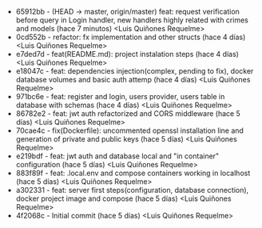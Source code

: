 * 65912bb - (HEAD -> master, origin/master) feat: request verification before query in Login handler, new handlers highly related with crimes and models (hace 7 minutos) <Luis Quiñones Requelme>
* 0cd552b - refactor: fx implementation and other structs (hace 4 días) <Luis Quiñones Requelme>
* e7ded7d - feat(README.md): project instalation steps (hace 4 días) <Luis Quiñones Requelme>
* e18047c - feat: dependencies injection(complex, pending to fix), docker database volumes and basic auth attemp (hace 4 días) <Luis Quiñones Requelme>
* 971bc6e - feat: register and login, users provider, users table in database with schemas (hace 4 días) <Luis Quiñones Requelme>
* 86782e2 - feat: jwt auth refactorized and CORS middleware (hace 5 días) <Luis Quiñones Requelme>
* 70cae4c - fix(Dockerfile): uncommented openssl installation line and generation of private and public keys (hace 5 días) <Luis Quiñones Requelme>
* e219bdf - feat: jwt auth and database local and "in container" configuration (hace 5 días) <Luis Quiñones Requelme>
* 883f89f - feat: .local.env and compose containers working in localhost (hace 5 días) <Luis Quiñones Requelme>
* a302331 - feat: server first steps(configuration, database connection), docker project image and compose (hace 5 días) <Luis Quiñones Requelme>
* 4f2068c - Initial commit (hace 5 días) <Luis Quiñones Requelme>